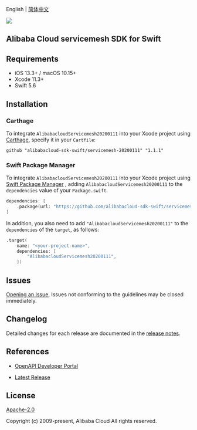 English | [简体中文](README-CN.md)

![](https://aliyunsdk-pages.alicdn.com/icons/AlibabaCloud.svg)

## Alibaba Cloud servicemesh SDK for Swift

## Requirements

- iOS 13.3+ / macOS 10.15+
- Xcode 11.3+
- Swift 5.6

## Installation

### Carthage

To integrate `AlibabacloudServicemesh20200111` into your Xcode project using [Carthage](https://github.com/Carthage/Carthage), specify it in your `Cartfile`:

```ogdl
github "alibabacloud-sdk-swift/servicemesh-20200111" "1.1.1"
```

### Swift Package Manager

To integrate `AlibabacloudServicemesh20200111` into your Xcode project using [Swift Package Manager](https://swift.org/package-manager/) , adding `AlibabacloudServicemesh20200111` to the `dependencies` value of your `Package.swift`.

```swift
dependencies: [
    .package(url: "https://github.com/alibabacloud-sdk-swift/servicemesh-20200111.git", from: "1.1.1")
]
```

In addition, you also need to add `"AlibabacloudServicemesh20200111"` to the `dependencies` of the `target`, as follows:

```swift
.target(
    name: "<your-project-name>",
    dependencies: [
        "AlibabacloudServicemesh20200111",
    ])
```

## Issues

[Opening an Issue](https://github.com/alibabacloud-sdk-swift/servicemesh-20200111/issues/new), Issues not conforming to the guidelines may be closed immediately.

## Changelog

Detailed changes for each release are documented in the [release notes](./ChangeLog.txt).

## References

* [OpenAPI Developer Portal](https://next.api.alibabacloud.com/home)
- [Latest Release](https://github.com/alibabacloud-sdk-swift/servicemesh-20200111)

## License

[Apache-2.0](http://www.apache.org/licenses/LICENSE-2.0)

Copyright (c) 2009-present, Alibaba Cloud All rights reserved.
